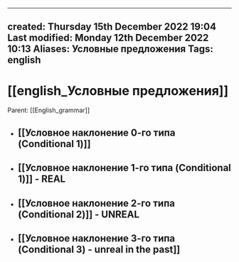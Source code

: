 
---
created: Thursday 15th December 2022 19:04
Last modified: Monday 12th December 2022 10:13
Aliases: Условные предложения
Tags: english
---

# [[english_Условные предложения]]

Parent: [[English_grammar]]

- ## [[Условное наклонение 0-го типа (Conditional 1)]]
- ## [[Условное наклонение 1-го типа (Conditional 1)]] - REAL
- ## [[Условное наклонение 2-го типа (Conditional 2)]] - UNREAL
- ## [[Условное наклонение 3-го типа (Conditional 3) - unreal in the past]]
